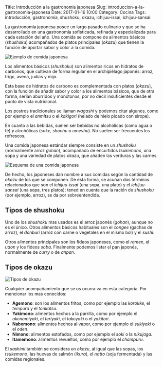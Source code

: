 Title: Introducción a la gastronomía japonesa
Slug: introduccion-a-la-gastronomia-japonesa
Date: 2017-01-16 10:00
Category: Cocina
Tags: introducción, gastronomía, shushoku, okazu, ichijuu-issai, ichijuu-sansai



La gastronomía japonesa posee un largo pasado culinario y que se ha desarrollado en una gastronomía sofisticada, refinada y especializada para cada estación del año. Una comida se compone de alimentos básicos (*shushoku*) acompañados de platos principales (*okazu*) que tienen la función de aportar sabor y color a la comida.

![Ejemplo de comida japonesa]({static}/images/ejemplo_comida_japonesa.jpg)

Los alimentos básicos (*shushoku*) son alimentos ricos en hidratos de carbonos, que cultivan de forma regular en el archipiélago japonés: arroz, trigo, avena, judías y mijo.

Esta base de hidratos de carbono es complementada con platos (*okazu*), con la función de añadir sabor y color a los alimentos básicos, que de otra forma, serían aburridos y monótonos, por no decir insuficientes desde el punto de vista nutricional.

Los postres tradicionales se llaman *wagashi* y podemos citar algunos, como por ejemplo el *anmitsu* o el *kakigori* (helado de hielo picado con sirope).

En cuanto a las bebidas, suelen ser bebidas no alcohólicas (como agua o té) y alcohólicas (*sake*, *shochu* o *umeshu*). No suelen ser frecuentes los refrescos.

Una comida japonesa estándar siempre consiste en un *shushoku* (normalmente arroz *gohan*), acompañado de encurtidos *tsukemono*, una sopa y una variedad de platos *okazu*, que añaden las verduras y las carnes.

![Esquema de una comida japonesa]({static}/images/esquema_comida_japonesa.jpg)

De hecho, los japoneses dan nombre a sus comidas según la cantidad de *okazu* de los que se componen. De esta forma, se acuñan dos términos relacionados que son el *ichijuu-issai* (una sopa, una plato) y el *ichijuu-sansai* (una sopa, tres platos); tened en  cuenta que la ración de *shushoku* (por ejemplo, arroz), se da por sobreentendida.

## Tipos de shushoku

Uno de los *shushoku* mas usados es el arroz japonés (*gohan*), aunque no es el único. Otros alimentos básicos habituales son el *congee* (gachas de arroz), el *donburi* (arroz con carne o vegetales en el mismo bol) y el *sushi*.

Otros alimentos principales son los fideos japoneses, como el *ramen*, el *udon* y los fideos *soba*. Finalmente podemos listar el pan japonés, normalmente de *curry* o de *anpan*.

## Tipos de okazu

![Tipos de okazu]({static}/images/tipos_de_okazu.jpg)

Cualquier acompañamiento que se os ocurra va en esta categoría. Por mencionar los mas conocidos:

* **Agemono**: son los alimentos fritos, como por ejemplo las *korokke*, el *tempura* y el *tonkatsu*.
* **Yakimono**: alimentos hechos a la parrilla, como por ejemplo el *okonomiyaki*, el *teriyaki*, el *takoyaki* o el *yakitori*.
* **Nabemono**: alimentos hechos al vapor, como por ejemplo el *sukiyaki* o el *oden*.
* **Nimono**: alimentos estofados, como por ejemplo el *soki* o la *nikujaga*.
* **Itamemono**: alimentos revueltos, como por ejemplo el *champuru*.

El *sashimi* también se considera un *okazu*, al igual que las sopas, los *tsukemono*, las huevas de salmón (*ikura*), el *natto* (soja fermentada) y las comidas regionales.
